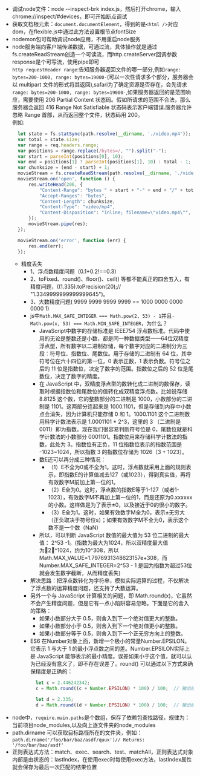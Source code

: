- 调试node文件：node --inspect-brk index.js，然后打开chrome，输入chrome://inspect/#devices，即可开始断点调试
- 获取文档根元素：`document.documentElement`，得到的是`<html />`对应dom，在flexible.js中通过此方法设置根节点fontSize
- nodemon包可帮助调试node应用，不用重启node服务
- node服务端向客户端传递数据，可通过流，具体操作就是通过fs.createReadStream创造一个可读流，而http.createServer回调参数response是个可写流，使用pipe即可\
  `http requestHeader range`:告知服务器返回文件的哪一部分,例如`range: bytes=200-1000, range: bytes=19000-`(可以一次性请求多个部分，服务器会以 multipart 文件的形式将其返回),safari为了确定资源是否存在，会先请求`range: bytes=200-1000, range: bytes=19000-`,如果服务器返回的是范围响应，需要使用 206 Partial Content 状态码。假如所请求的范围不合法，那么服务器会返回  416 Range Not Satisfiable 状态码表示客户端错误.服务器允许忽略  Range  首部，从而返回整个文件，状态码用 200。\
  例如:
  ```javascript
    let state = fs.statSync(path.resolve(__dirname, './video.mp4'));
    var total = state.size;
    var range = req.headers.range;
    var positions = range.replace(/bytes=/, "").split("-");
    var start = parseInt(positions[0], 10);
    var end = positions[1] ? parseInt(positions[1], 10) : total - 1;
    var chunksize = (end - start) + 1;
    movieStream = fs.createReadStream(path.resolve(__dirname, './video.mp4'), { start, end });
    movieStream.on('open', function () {
        res.writeHead(206, {
            "Content-Range": "bytes " + start + "-" + end + "/" + total,
            "Accept-Ranges": "bytes",
            "Content-Length": chunksize,
            "Content-Type": "video/mp4",
            "Content-Disposition": "inline; filename=\"video.mp4\"",
        });
        movieStream.pipe(res);
    });

    movieStream.on('error', function (err) {
        res.end(err);
    });
  ```
  - 精度丢失
    - 1、浮点数精度问题（0.1+0.2!==0.3）
    - 2、toFixed、round()、floor()、ceil() 等都不能真正的四舍五入，有精度问题，((1.335).toPrecision(20);// "1.3349999999999999645")。
    - 3、大数精度问题( 9999 9999 9999 9999 == 1000 0000 0000 0000 1)
    - js中`Math.MAX_SAFE_INTEGER === Math.pow(2, 53) - 1`并且`-Math.pow(x, 53) === Math.MIN_SAFE_INTEGER`，为什么？
      - JavaScript中数字的存储标准是 IEEE754 浮点数标准。代码中使用的无论是整数还是小数，都是同一种数据类型——64位双精度浮点型，所有数字以二进制存储，每个数字对应的二进制分为三段：符号位、指数位、尾数位。用于存储的二进制有 64 位，其中符号位在六十四位的第一位，0 表示正数，1 表示负数。符号位之后的 11 位是指数位，决定了数字的范围。指数位之后的 52 位是尾数位，决定了数字的精度。
      - 在 JavaScript 中，双精度浮点型的数转化成二进制的数保存，读取时根据指数位和尾数位的值转化成双精度浮点数。比如说存储8.8125 这个数，它的整数部分的二进制是 1000，小数部分的二进制是 1101。这两部分连起来是 1000.1101，但是存储到内存中小数点会消失，因为计算机只能存储 0 和 1。1000.1101 这个二进制数用科学计数法表示是 1.0001101 * 2^3，这里的 3 （二进制是 0011）即为指数。现在我们很容易判断符号位是 0，尾数位就是科学计数法的小数部分 0001101。指数位用来存储科学计数法的指数，此处为 3。指数位有正负，11 位指数位表示的指数范围是 -1023~1024，所以指数 3 的指数位存储为 1026（3 + 1023）。
      - 数E还可以再分成三种情况：
        - （1）E不全为0或不全为1。这时，浮点数就采用上面的规则表示，即指数E的计算值减去127（或1023），得到真实值，再将有效数字M前加上第一位的1。
        - （2）E全为0。这时，浮点数的指数E等于1-127（或者1-1023），有效数字M不再加上第一位的1，而是还原为0.xxxxxx的小数。这样做是为了表示±0，以及接近于0的很小的数字。
        - （3）E全为1。这时，如果有效数字M全为0，表示±无穷大（正负取决于符号位s）；如果有效数字M不全为0，表示这个数不是一个数（NaN）
      - 所以，可以判断 JavaScript 数值的最大值为 53 位二进制的最大值： 2^53 -1。(指数为最大为1024，所以双精度最大值为2^1024，约为10^308，所以Math.MAX_VALUE=1.7976931348623157e+308，而Number.MAX_SAFE_INTEGER=2^53 - 1 是因为指数为超过53位就会发生数字截断，从而精度丢失)
    - 解决思路：把浮点数转化为字符串，模拟实际运算的过程，不仅解决了浮点数的运算精度问题，还支持了大数运算。
    - 另外一个与 JavaScript 计算相关的问题，即 Math.round(x)，它虽然不会产生精度问题，但是它有一点小陷阱容易忽略。下面是它的舍入的策略：
      - 如果小数部分大于 0.5，则舍入到下一个绝对值更大的整数。
      - 如果小数部分小于 0.5，则舍入到下一个绝对值更小的整数。
      - 如果小数部分等于 0.5，则舍入到下一个正无穷方向上的整数。
    - ES6 在Number对象上面，新增一个极小的常量Number.EPSILON。它表示 1 与大于 1 的最小浮点数之间的差。Number.EPSILON实际上是 JavaScript 能够表示的最小精度。误差如果小于这个值，就可以认为已经没有意义了，即不存在误差了。round() 可以通过以下方式来确保精度是正确的：
      ```javascript
        let c = 2.446242342;
        c = Math.round((c + Number.EPSILON) * 100) / 100;  // 输出结果为 2.45

        let d = 2.335;
        d = Math.round((d + Number.EPSILON) * 100) / 100;  // 输出结果为 2.34
      ```
- node中，`require.main.paths`是个数组，保存了依赖包查找路径，规律为：当前项目node_modules,以及向上逐文件夹的node_modules
- path.dirname 可以获取目标路径所在的文件夹，例如： `path.dirname('/foo/bar/baz/asdf/quux')// Returns: '/foo/bar/baz/asdf'`
- 正则表达式方法：match、exec、search、test、matchAll，正则表达式对象内部是由状态的：lastIndex，在使用exec时每使用exec方法，lastIndex属性就会保存为最后一次匹配的结果位置
